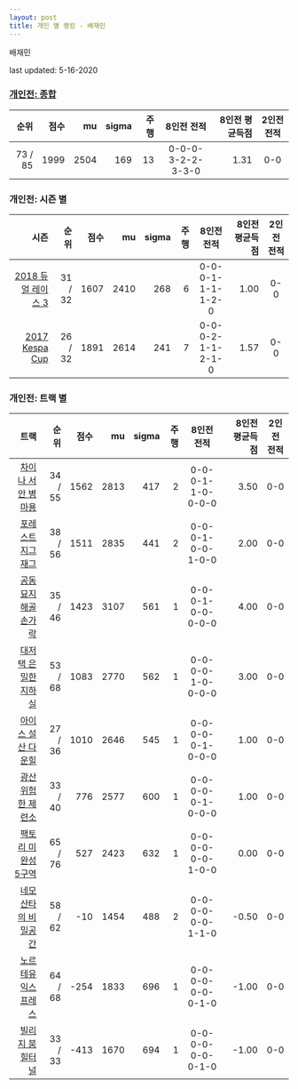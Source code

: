 ```yaml
---
layout: post
title: 개인 별 랭킹 - 배재민
---
```


배재민

last updated: 5-16-2020

### [개인전: 종합](../singles-full)

| 순위 | 점수 | mu | sigma | 주행 | 8인전 전적 | 8인전 평균득점 | 2인전 전적 |
|---:|---:|---:|---:|---:|:---:|---:|:---:|
| 73 / 85 | 1999 | 2504 | 169 | 13 | 0-0-0-3-2-2-3-3-0 | 1.31 | 0-0 |

### 개인전: 시즌 별

| 시즌 | 순위 | 점수 | mu | sigma | 주행 | 8인전 전적 | 8인전 평균득점 | 2인전 전적 |
|---:|---:|---:|---:|---:|---:|:---:|---:|:---:|
| [2018 듀얼 레이스 3](../singles-s2018_1) | 31 / 32 | 1607 | 2410 | 268 | 6 |  0-0-0-1-1-1-1-2-0 | 1.00 | 0-0 |
| [2017 Kespa Cup](../singles-s2017_2) | 26 / 32 | 1891 | 2614 | 241 | 7 |  0-0-0-2-1-1-2-1-0 | 1.57 | 0-0 |

### 개인전: 트랙 별

| 트랙 | 순위 | 점수 | mu | sigma | 주행 | 8인전 전적 | 8인전 평균득점 | 2인전 전적 |
|---:|---:|---:|---:|---:|---:|:---:|---:|:---:|
| [차이나 서안 병마용](../byeongma) | 34 / 55 | 1562 | 2813 | 417 | 2 | 0-0-0-1-1-0-0-0-0 | 3.50 | 0-0 |
| [포레스트 지그재그](../zigzag) | 38 / 56 | 1511 | 2835 | 441 | 2 | 0-0-0-1-0-0-1-0-0 | 2.00 | 0-0 |
| [공동묘지 해골 손가락](../haeson) | 35 / 46 | 1423 | 3107 | 561 | 1 | 0-0-0-1-0-0-0-0-0 | 4.00 | 0-0 |
| [대저택 은밀한 지하실](../jeotaek) | 53 / 68 | 1083 | 2770 | 562 | 1 | 0-0-0-0-1-0-0-0-0 | 3.00 | 0-0 |
| [아이스 설산 다운힐](../seolsan) | 27 / 36 | 1010 | 2646 | 545 | 1 | 0-0-0-0-0-1-0-0-0 | 1.00 | 0-0 |
| [광산 위험한 제련소](../jeryeonso) | 33 / 40 | 776 | 2577 | 600 | 1 | 0-0-0-0-0-1-0-0-0 | 1.00 | 0-0 |
| [팩토리 미완성 5구역](../district5) | 65 / 76 | 527 | 2423 | 632 | 1 | 0-0-0-0-0-0-1-0-0 | 0.00 | 0-0 |
| [네모 산타의 비밀공간](../santa) | 58 / 62 | -10 | 1454 | 488 | 2 | 0-0-0-0-0-0-1-1-0 | -0.50 | 0-0 |
| [노르테유 익스프레스](../noex) | 64 / 68 | -254 | 1833 | 696 | 1 | 0-0-0-0-0-0-0-1-0 | -1.00 | 0-0 |
| [빌리지 붐힐터널](../boomhill) | 33 / 33 | -413 | 1670 | 694 | 1 | 0-0-0-0-0-0-0-1-0 | -1.00 | 0-0 |

